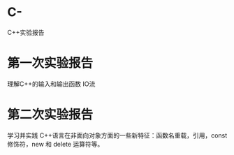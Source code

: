 # C-
C++实验报告
# 第一次实验报告
理解C++的输入和输出函数 IO流
# 第二次实验报告
学习并实践 C++语言在非面向对象方面的一些新特征：函数名重载，引用，const
修饰符，new 和 delete 运算符等。
